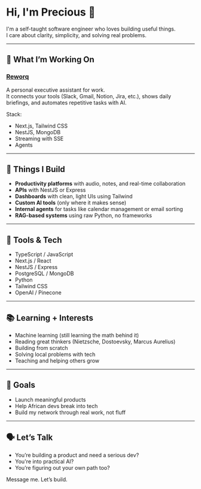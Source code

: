 # Hi, I'm Precious 👋

I'm a self-taught software engineer who loves building useful things.  
I care about clarity, simplicity, and solving real problems.

---

## 💼 What I’m Working On

### [Reworq](https://reworq.space)  
A personal executive assistant for work.  
It connects your tools (Slack, Gmail, Notion, Jira, etc.), shows daily briefings, and automates repetitive tasks with AI.

Stack:
- Next.js, Tailwind CSS  
- NestJS, MongoDB  
- Streaming with SSE  
- Agents

---

## 🧠 Things I Build

- **Productivity platforms** with audio, notes, and real-time collaboration  
- **APIs** with NestJS or Express  
- **Dashboards** with clean, light UIs using Tailwind  
- **Custom AI tools** (only where it makes sense)  
- **Internal agents** for tasks like calendar management or email sorting  
- **RAG-based systems** using raw Python, no frameworks

---

## 🔧 Tools & Tech

- TypeScript / JavaScript  
- Next.js / React  
- NestJS / Express  
- PostgreSQL / MongoDB  
- Python 
- Tailwind CSS  
- OpenAI / Pinecone

---

## 📚 Learning + Interests

- Machine learning (still learning the math behind it)  
- Reading great thinkers (Nietzsche, Dostoevsky, Marcus Aurelius)  
- Building from scratch  
- Solving local problems with tech  
- Teaching and helping others grow

---

## 🎯 Goals

- Launch meaningful products  
- Help African devs break into tech   
- Build my network through real work, not fluff

---

## 🗣 Let’s Talk

- You’re building a product and need a serious dev?  
- You're into practical AI?  
- You’re figuring out your own path too?

Message me. Let’s build.

